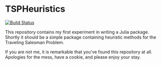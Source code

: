 # TSPHeuristics

[![Build Status](https://travis-ci.org/evanfields/TravelingSalesmanHeuristics.jl.svg?branch=master)](https://travis-ci.org/evanfields/TravelingSalesmanHeuristics.jl)

This repository contains my first experiment in writing a Julia package. Shortly it should be a simple package containing heuristic methods for the Traveling Salesman Problem. 

If you are not me, it is remarkable that you've found this repository at all. Apologies for the mess, have a cookie, and please enjoy your stay.

